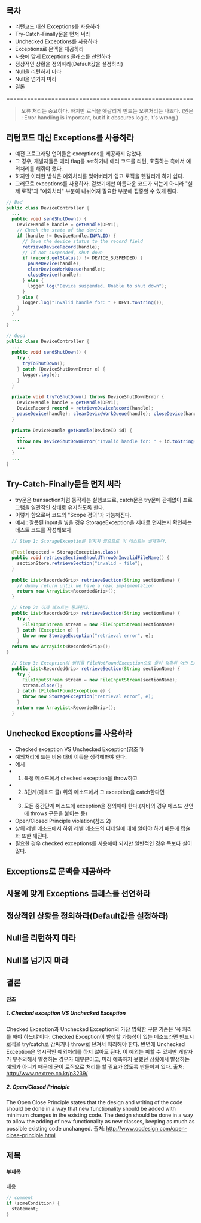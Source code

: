 ## 목차 ##
- 리턴코드 대신 Exceptions를 사용하라
- Try-Catch-Finally문을 먼저 써라
- Unchecked Exceptions를 사용하라
- Exceptions로 문맥을 재공하라
- 사용에 맞게 Exceptions 클래스를 선언하라
- 정상적인 상황을 정의하라(Default값을 설정하라)
- Null을 리턴하지 마라
- Null을 넘기지 마라
- 결론

======================================================

> 오류 처리는 중요하다. 하지만 로직을 헷갈리게 만드는 오류처리는 나쁘다.
(원문 : Error handling is important, but if it obscures logic, it's wrong.)

## 리턴코드 대신 Exceptions를 사용하라 ##
- 예전 프로그래밍 언어들은 exceptions를 제공하지 않았다.
- 그 경우, 개발자들은 에러 flag를 set하거나 에러 코드를 리턴, 호출하는 측에서 예외처리를 해줘야 했다.
- 하지만 이러한 방식은 예외처리를 잊어버리기 쉽고 로직을 헷갈리게 하기 쉽다.
- 그러므로 exceptions를 사용하자. 겉보기에만 아름다운 코드가 되는게 아니라 "실제 로직"과 "예외처리" 부분이 나뉘어져 필요한 부분에 집중할 수 있게 된다.
```java
// Bad
public class DeviceController {
  ...
  public void sendShutDown() {
    DeviceHandle handle = getHandle(DEV1);
    // Check the state of the device
    if (handle != DeviceHandle.INVALID) {
      // Save the device status to the record field
      retrieveDeviceRecord(handle);
      // If not suspended, shut down
      if (record.getStatus() != DEVICE_SUSPENDED) {
        pauseDevice(handle);
        clearDeviceWorkQueue(handle);
        closeDevice(handle);
      } else {
        logger.log("Device suspended. Unable to shut down");
      }
    } else {
      logger.log("Invalid handle for: " + DEV1.toString());
    }
  }
  ...
}
```
```java
// Good
public class DeviceController {
  ...
  public void sendShutDown() {
    try {
      tryToShutDown();
    } catch (DeviceShutDownError e) {
      logger.log(e);
    }
  }
    
  private void tryToShutDown() throws DeviceShutDownError {
    DeviceHandle handle = getHandle(DEV1);
    DeviceRecord record = retrieveDeviceRecord(handle);
    pauseDevice(handle); clearDeviceWorkQueue(handle); closeDevice(handle);
  }
  
  private DeviceHandle getHandle(DeviceID id) {
    ...
    throw new DeviceShutDownError("Invalid handle for: " + id.toString());
    ...
  }
  ...
}
```

## Try-Catch-Finally문을 먼저 써라 ##
- try문은 transaction처럼 동작하는 실행코드로, catch문은 try문에 관계없이 프로그램을 일관적인 상태로 유지하도록 한다.
- 이렇게 함으로써 코드의 "Scope 정의"가 가능해진다.
- 예시 : 잘못된 input을 넣을 경우 StorageException을 제대로 던지는지 확인하는 테스트 코드를 작성해보자
```java
  // Step 1: StorageExceptio을 던지지 않으므로 이 테스트는 실패한다.
  
  @Test(expected = StorageException.class)
  public void retrieveSectionShouldThrowOnInvalidFileName() {
    sectionStore.retrieveSection("invalid - file");
  }
  
  public List<RecordedGrip> retrieveSection(String sectionName) {
    // dummy return until we have a real implementation
    return new ArrayList<RecordedGrip>();
  }
```
```java
  // Step 2: 이제 테스트는 통과한다.
  public List<RecordedGrip> retrieveSection(String sectionName) {
    try {
      FileInputStream stream = new FileInputStream(sectionName)
    } catch (Exception e) {
      throw new StorageException("retrieval error", e);
    }
  return new ArrayList<RecordedGrip>();
}
```
```java
  // Step 3: Exception의 범위를 FileNotFoundException으로 줄여 정확히 어떤 Exception이 발생한지 체크하자.
  public List<RecordedGrip> retrieveSection(String sectionName) {
    try {
      FileInputStream stream = new FileInputStream(sectionName);
      stream.close();
    } catch (FileNotFoundException e) {
      throw new StorageException("retrieval error”, e);
    }
    return new ArrayList<RecordedGrip>();
  }
```

## Unchecked Exceptions를 사용하라 ##
- Checked exception VS Unchecked Exception(참조 1)
- 예외처리에 드는 비용 대비 이득을 생각해봐야 한다.
- 예시
 - 1. 특정 메소드에서 checked exception을 throw하고
 - 2. 3단계(메소드 콜) 위의 메소드에서 그 exception을 catch한다면
 - 3. 모든 중간단계 메소드에 exception을 정의해야 한다.(자바의 경우 메소드 선언에 throws 구문을 붙이는 등)
 - Open/Closed Principle violation(참조 2)
- 상위 레벨 메소드에서 하위 레벨 메소드의 디테일에 대해 알아야 하기 때문에 캡슐화 또한 깨진다.
- 필요한 경우 checked exceptions를 사용해야 되지만 일반적인 경우 득보다 실이 많다.

## Exceptions로 문맥을 재공하라 ##
## 사용에 맞게 Exceptions 클래스를 선언하라 ##
## 정상적인 상황을 정의하라(Default값을 설정하라) ##
## Null을 리턴하지 마라 ##
## Null을 넘기지 마라 ##
## 결론 ##


#### 참조 ####
##### 1. Checked exception VS Unchecked Exception #####
Checked Exception과 Unchecked Exception의 가장 명확한 구분 기준은 ‘꼭 처리를 해야 하느냐’이다. Checked Exception이 발생할 가능성이 있는 메소드라면 반드시 로직을 try/catch로 감싸거나 throw로 던져서 처리해야 한다. 반면에 Unchecked Exception은 명시적인 예외처리를 하지 않아도 된다. 이 예외는 피할 수 있지만 개발자가 부주의해서 발생하는 경우가 대부분이고, 미리 예측하지 못했던 상황에서 발생하는 예외가 아니기 때문에 굳이 로직으로 처리를 할 필요가 없도록 만들어져 있다.
출처: http://www.nextree.co.kr/p3239/
##### 2. Open/Closed Principle #####
The Open Close Principle states that the design and writing of the code should be done in a way that new functionality should be added with minimum changes in the existing code. The design should be done in a way to allow the adding of new functionality as new classes, keeping as much as possible existing code unchanged.
출처: http://www.oodesign.com/open-close-principle.html

## 제목 ##
#### 부제목 ####
내용
```java
// comment
if (someCondition) {
  statement;
}
```
